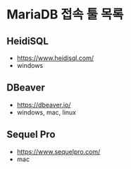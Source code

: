 # MariaDB 접속 툴 목록

## HeidiSQL
- <https://www.heidisql.com/>
- windows

## DBeaver
- <https://dbeaver.io/>
- windows, mac, linux

## Sequel Pro
- <https://www.sequelpro.com/>
- mac
